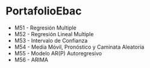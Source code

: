 # PortafolioEbac

- M51 - Regresión Multiple
- M52 - Regresión Lineal Multiple  
- M53 - Intervalo de Confianza  
- M54 - Media Móvil, Pronóstico y Caminata Aleatoria
- M55 - Modelo AR(P) Autoregresivo
- M56 - ARIMA
